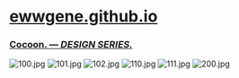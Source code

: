 
# [ewwgene.github.io](https://ewwgene.github.io/)
### [Cocoon. — _DESIGN SERIES._](https://ewwgene.github.io/Cocoon)
<a id="100"></a> ![100.jpg](https://ewwgene.github.io/Cocoon/100.jpg)
<a id="101"></a> ![101.jpg](https://ewwgene.github.io/Cocoon/101.jpg)
<a id="102"></a> ![102.jpg](https://ewwgene.github.io/Cocoon/102.jpg)
<a id="110"></a> ![110.jpg](https://ewwgene.github.io/Cocoon/110.jpg)
<a id="111"></a> ![111.jpg](https://ewwgene.github.io/Cocoon/111.jpg)
<a id="200m"></a> ![200.jpg](https://ewwgene.github.io/Cocoon/Making/200.jpg)

